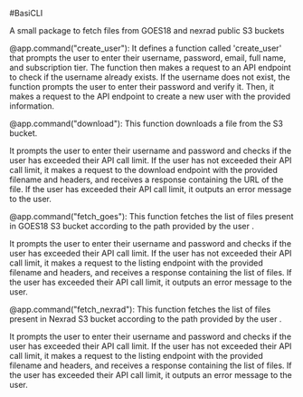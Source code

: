 #BasiCLI

A small package to fetch files from GOES18 and nexrad public S3 buckets

@app.command("create_user"):
It defines a function called 'create_user' that prompts the user to enter their username, password, email, full name, and subscription tier. The function then makes a request to an API endpoint to check if the username already exists. If the username does not exist, the function prompts the user to enter their password and verify it. Then, it makes a request to the API endpoint to create a new user with the provided information.

@app.command("download"):
This function downloads a file from the S3 bucket.

It prompts the user to enter their username and password and checks if the user has exceeded their API call limit. If the user has not exceeded their API call limit, it makes a request to the download endpoint with the provided filename and headers, and receives a response containing the URL of the file. If the user has exceeded their API call limit, it outputs an error message to the user.

@app.command("fetch_goes"):
This function fetches the list of files present in GOES18 S3 bucket according to the path provided by the user .

It prompts the user to enter their username and password and checks if the user has exceeded their API call limit. If the user has not exceeded their API call limit, it makes a request to the listing endpoint with the provided filename and headers, and receives a response containing the list of files. If the user has exceeded their API call limit, it outputs an error message to the user.

@app.command("fetch_nexrad"):
This function fetches the list of files present in Nexrad S3 bucket according to the path provided by the user .

It prompts the user to enter their username and password and checks if the user has exceeded their API call limit. If the user has not exceeded their API call limit, it makes a request to the listing endpoint with the provided filename and headers, and receives a response containing the list of files. If the user has exceeded their API call limit, it outputs an error message to the user.